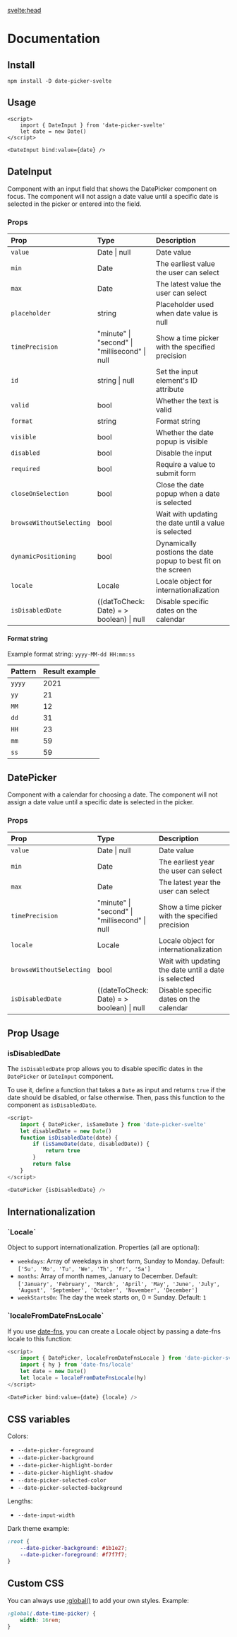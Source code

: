 <svelte:head>

<title>Docs • Date Picker Svelte</title>
</svelte:head>

# Documentation

## Install

```
npm install -D date-picker-svelte
```

## Usage

```svelte
<script>
	import { DateInput } from 'date-picker-svelte'
	let date = new Date()
</script>

<DateInput bind:value={date} />
```

<h2 id="dateinput">DateInput</h2>

Component with an input field that shows the DatePicker component on focus.
The component will not assign a date value until a specific date is selected in the picker or entered into the field.

<h3 id="props">Props</h3>

| Prop                     | Type                                          | Description                                                   |
| :----------------------- | :-------------------------------------------- | :------------------------------------------------------------ |
| `value`                  | Date \| null                                  | Date value                                                    |
| `min`                    | Date                                          | The earliest value the user can select                        |
| `max`                    | Date                                          | The latest value the user can select                          |
| `placeholder`            | string                                        | Placeholder used when date value is null                      |
| `timePrecision`          | "minute" \| "second" \| "millisecond" \| null | Show a time picker with the specified precision               |
| `id`                     | string \| null                                | Set the input element's ID attribute                          |
| `valid`                  | bool                                          | Whether the text is valid                                     |
| `format`                 | string                                        | Format string                                                 |
| `visible`                | bool                                          | Whether the date popup is visible                             |
| `disabled`               | bool                                          | Disable the input                                             |
| `required`               | bool                                          | Require a value to submit form                                |
| `closeOnSelection`       | bool                                          | Close the date popup when a date is selected                  |
| `browseWithoutSelecting` | bool                                          | Wait with updating the date until a value is selected         |
| `dynamicPositioning`     | bool                                          | Dynamically postions the date popup to best fit on the screen |
| `locale`                 | Locale                                        | Locale object for internationalization                        |
| `isDisabledDate`         | ((datToCheck: Date) = > boolean) \| null      | Disable specific dates on the calendar                        |

<h4 id="format-string">Format string</h4>

Example format string: `yyyy-MM-dd HH:mm:ss`

| Pattern | Result example |
| :------ | :------------- |
| `yyyy`  | 2021           |
| `yy`    | 21             |
| `MM`    | 12             |
| `dd`    | 31             |
| `HH`    | 23             |
| `mm`    | 59             |
| `ss`    | 59             |

<h2 id="datepicker">DatePicker</h2>

Component with a calendar for choosing a date.
The component will not assign a date value until a specific date is selected in the picker.

<h3 id="datepicker-props">Props</h3>

| Prop                     | Type                                          | Description                                          |
| :----------------------- | :-------------------------------------------- | :--------------------------------------------------- |
| `value`                  | Date \| null                                  | Date value                                           |
| `min`                    | Date                                          | The earliest year the user can select                |
| `max`                    | Date                                          | The latest year the user can select                  |
| `timePrecision`          | "minute" \| "second" \| "millisecond" \| null | Show a time picker with the specified precision      |
| `locale`                 | Locale                                        | Locale object for internationalization               |
| `browseWithoutSelecting` | bool                                          | Wait with updating the date until a date is selected |
| `isDisabledDate`         | ((dateToCheck: Date) = > boolean) \| null     | Disable specific dates on the calendar               |

<h2 id="prop-usage">Prop Usage</h2>

<h3 id="isDisabledDate">isDisabledDate</h3>

The `isDisabledDate` prop allows you to disable specific dates in the `DatePicker` or `DateInput` component.

To use it, define a function that takes a `Date` as input and returns `true` if the date should be disabled, or false otherwise. Then, pass this function to the component as `isDisabledDate`.

```js
<script>
	import { DatePicker, isSameDate } from 'date-picker-svelte'
	let disabledDate = new Date()
	function isDisabledDate(date) {
		if (isSameDate(date, disabledDate)) {
			return true
		}
		return false
	}
</script>

<DatePicker {isDisabledDate} />
```

<h2 id="internationalization">Internationalization</h2>

<h3 id="locale">`Locale`</h3>

Object to support internationalization. Properties (all are optional):

- `weekdays`: Array of weekdays in short form, Sunday to Monday. Default: `['Su', 'Mo', 'Tu', 'We', 'Th', 'Fr', 'Sa']`
- `months`: Array of month names, January to December. Default: `['January', 'February', 'March', 'April', 'May', 'June', 'July', 'August', 'September', 'October', 'November', 'December']`
- `weekStartsOn`: The day the week starts on, 0 = Sunday. Default: `1`

<h3 id="localefromdatefnslocale">`localeFromDateFnsLocale`</h3>

If you use [date-fns](https://date-fns.org/), you can create a Locale object by passing a date-fns locale to this function:

```js
<script>
	import { DatePicker, localeFromDateFnsLocale } from 'date-picker-svelte'
	import { hy } from 'date-fns/locale'
	let date = new Date()
	let locale = localeFromDateFnsLocale(hy)
</script>

<DatePicker bind:value={date} {locale} />
```

<h2 id="css-variables">CSS variables</h2>

Colors:

- `--date-picker-foreground`
- `--date-picker-background`
- `--date-picker-highlight-border`
- `--date-picker-highlight-shadow`
- `--date-picker-selected-color`
- `--date-picker-selected-background`

Lengths:

- `--date-input-width`

Dark theme example:

```css
:root {
	--date-picker-background: #1b1e27;
	--date-picker-foreground: #f7f7f7;
}
```

<h2 id="custom-css">Custom CSS</h2>

You can always use [:global()](https://svelte.dev/docs/svelte-components#style) to add your own styles. Example:

```css
:global(.date-time-picker) {
	width: 16rem;
}
```
